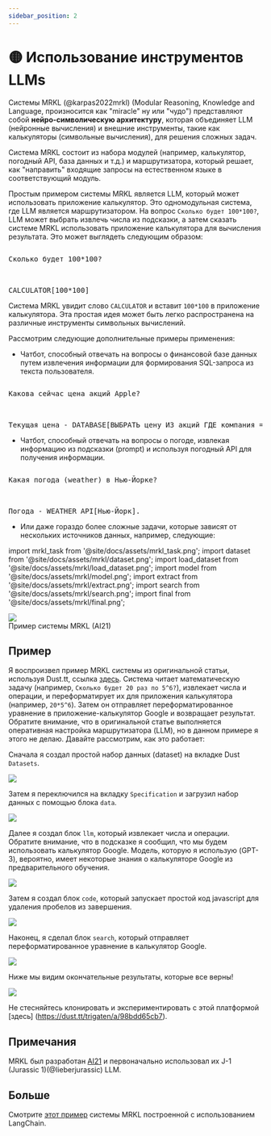 ```yaml
---
sidebar_position: 2
---
```


# 🟡 Использование инструментов LLMs

Системы MRKL (@karpas2022mrkl) (Modular Reasoning, Knowledge and Language, произносится как "miracle" ну или "чудо") представляют собой **нейро-символическую архитектуру**, которая объединяет LLM (нейронные вычисления) и внешние инструменты, такие как калькуляторы (символьные вычисления), для решения сложных задач.

Система MRKL состоит из набора модулей (например, калькулятор, погодный API, база данных и т.д.) и маршрутизатора, который решает, как "направить" входящие запросы на естественном языке в соответствующий модуль.

Простым примером системы MRKL является LLM, который может использовать приложение калькулятор. Это одномодульная система, где LLM является маршрутизатором. На вопрос `Сколько будет 100*100?`, LLM может выбрать извлечь числа из подсказки, а затем сказать системе MRKL использовать приложение калькулятора для вычисления результата. Это может выглядеть следующим образом:

<pre>
<p>Сколько будет 100*100?</p>

<span className="bluegreen-highlight">CALCULATOR[100*100]</span>
</pre>

Система MRKL увидит слово `CALCULATOR` и вставит `100*100` в приложение калькулятора. Эта простая идея может быть легко распространена на различные инструменты символьных вычислений.

Рассмотрим следующие дополнительные примеры применения:

- Чатбот, способный отвечать на вопросы о финансовой базе данных путем извлечения информации для формирования SQL-запроса из текста пользователя.

<pre>
<p>Какова сейчас цена акций Apple?</p>

<span className="bluegreen-highlight">Текущая цена - DATABASE[ВЫБРАТЬ цену ИЗ акций ГДЕ компания = "Apple" И время = "сейчас"].</span>
</pre>

- Чатбот, способный отвечать на вопросы о погоде, извлекая информацию из подсказки (prompt) и используя погодный API для получения информации.

<pre>
<p>Какая погода (weather) в Нью-Йорке?</p>

<span className="bluegreen-highlight">Погода - WEATHER_API[Нью-Йорк].</span>
</pre>

- Или даже гораздо более сложные задачи, которые зависят от нескольких источников данных, например, следующие:


import mrkl_task from '@site/docs/assets/mrkl_task.png';
import dataset from '@site/docs/assets/mrkl/dataset.png';
import load_dataset from '@site/docs/assets/mrkl/load_dataset.png';
import model from '@site/docs/assets/mrkl/model.png';
import extract from '@site/docs/assets/mrkl/extract.png';
import search from '@site/docs/assets/mrkl/search.png';
import final from '@site/docs/assets/mrkl/final.png';

<div style={{textAlign: 'center'}}>
  <img src={mrkl_task} style={{width: "500px"}} />
</div>

<div style={{textAlign: 'center'}}>
Пример системы MRKL  (AI21)
</div>

## Пример

Я воспроизвел пример MRKL системы из оригинальной статьи, используя Dust.tt, ссылка [здесь](https://dust.tt/trigaten/a/98bdd65cb7). Система читает математическую задачу (например, `Сколько будет 20 раз по 5^6?`), извлекает числа и операции, и переформатирует их для приложения калькулятора (например, `20*5^6`). Затем он отправляет переформатированное уравнение в приложение-калькулятор Google и возвращает результат. Обратите внимание, что в оригинальной статье выполняется оперативная настройка маршрутизатора (LLM), но в данном примере я этого не делаю. Давайте рассмотрим, как это работает:

Сначала я создал простой набор данных (dataset) на вкладке Dust `Datasets`.

<div style={{textAlign: 'center'}}>
  <img src={dataset} style={{width: "750px"}} />
</div>

Затем я переключился на вкладку `Specification` и загрузил набор данных с помощью блока `data`.

<div style={{textAlign: 'center'}}>
  <img src={load_dataset} style={{width: "750px"}} />
</div>

Далее я создал блок `llm`, который извлекает числа и операции. Обратите внимание, что в подсказке я сообщил, что мы будем использовать калькулятор Google. Модель, которую я использую (GPT-3), вероятно, имеет некоторые знания о калькуляторе Google из предварительного обучения. 

<div style={{textAlign: 'center'}}>
  <img src={model} style={{width: "750px"}} />
</div>

Затем я создал блок `code`, который запускает простой код javascript для удаления пробелов из завершения.

<div style={{textAlign: 'center'}}>
  <img src={extract} style={{width: "750px"}} />
</div>

Наконец, я сделал блок `search`, который отправляет переформатированное уравнение в калькулятор Google.

<div style={{textAlign: 'center'}}>
  <img src={search} style={{width: "750px"}} />
</div>

Ниже мы видим окончательные результаты, которые все верны!

<div style={{textAlign: 'center'}}>
  <img src={final} style={{width: "750px"}} />
</div>

Не стесняйтесь клонировать и экспериментировать с этой платформой \[здесь\] (https://dust.tt/trigaten/a/98bdd65cb7).

## Примечания
MRKL был разработан [AI21](https://www.ai21.com/) и первоначально использовал их J-1 (Jurassic 1)(@lieberjurassic) LLM.

## Больше

Смотрите [этот пример](https://langchain.readthedocs.io/en/latest/modules/agents/implementations/mrkl.html) системы MRKL построенной с использованием LangChain.
